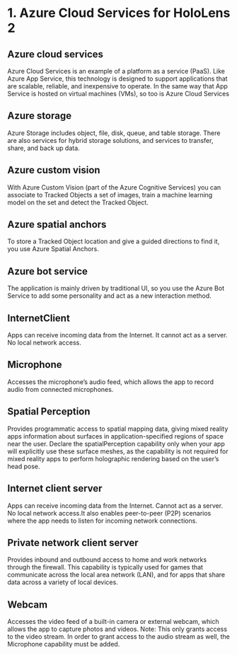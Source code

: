 # 1. Azure Cloud Services for HoloLens 2
## Azure cloud services
Azure Cloud Services is an example of a platform as a service (PaaS). Like Azure App Service, this technology is designed to support applications that are scalable, reliable, and inexpensive to operate. In the same way that App Service is hosted on virtual machines (VMs), so too is Azure Cloud Services
## Azure storage
Azure Storage includes object, file, disk, queue, and table storage. There are also services for hybrid storage solutions, and services to transfer, share, and back up data.
## Azure custom vision
With Azure Custom Vision (part of the Azure Cognitive Services) you can associate to Tracked Objects a set of images, train a machine learning model on the set and detect the Tracked Object.
## Azure spatial anchors
To store a Tracked Object location and give a guided directions to find it, you use Azure Spatial Anchors.
## Azure bot service
The application is mainly driven by traditional UI, so you use the Azure Bot Service to add some personality and act as a new interaction method.
## InternetClient
Apps can receive incoming data from the Internet. It cannot act as a server. No local network access.
## Microphone
Accesses the microphone’s audio feed, which allows the app to record audio from connected microphones.
## Spatial Perception
Provides programmatic access to spatial mapping data, giving mixed reality apps information about surfaces in application-specified regions of space near the user. Declare the spatialPerception capability only when your app will explicitly use these surface meshes, as the capability is not required for mixed reality apps to perform holographic rendering based on the user’s head pose.

## Internet client server
Apps can receive incoming data from the Internet. Cannot act as a server. No local network access.It also enables peer-to-peer (P2P) scenarios where the app needs to listen for incoming network connections.
## Private network client server
Provides inbound and outbound access to home and work networks through the firewall. This capability is typically used for games that communicate across the local area network (LAN), and for apps that share data across a variety of local devices.
## Webcam
Accesses the video feed of a built-in camera or external webcam, which allows the app to capture photos and videos.
Note: This only grants access to the video stream. In order to grant access to the audio stream as well, the Microphone capability must be added.